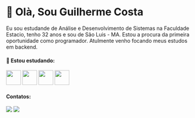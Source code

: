 # 👋 Olà, Sou Guilherme Costa

Eu sou estudande de Análise e Desenvolvimento de Sistemas na Faculdade Estacio, tenho 32 anos e sou de São Luis - MA. Estou a procura da primeira oportunidade como programador. Atulmente venho focando meus estudos em backend.

#### 🌱 Estou estudando:

<img src="https://cdn.jsdelivr.net/gh/devicons/devicon/icons/java/java-original.svg" width = "40" height = "40" /> <img src="https://cdn.jsdelivr.net/gh/devicons/devicon/icons/postgresql/postgresql-original.svg" width = "40" height = "40"/> <img src="https://cdn.jsdelivr.net/gh/devicons/devicon/icons/spring/spring-original.svg" width = "40" height = "40" /> <img src="https://cdn.jsdelivr.net/gh/devicons/devicon/icons/docker/docker-original.svg"  width = "40" height = "40" />
          

 #### Contatos:

 <a href = "mailto:guilhermecosta.ds1@gmail.com"><img src="https://img.shields.io/badge/Gmail-D14836?style=for-the-badge&logo=gmail&logoColor=white" target="_blank"></a> <a href = "https://discordapp.com/users/164893868737822720"><img src="https://img.shields.io/badge/Discord-5865F2?style=for-the-badge&logo=discord&logoColor=white"></a>



